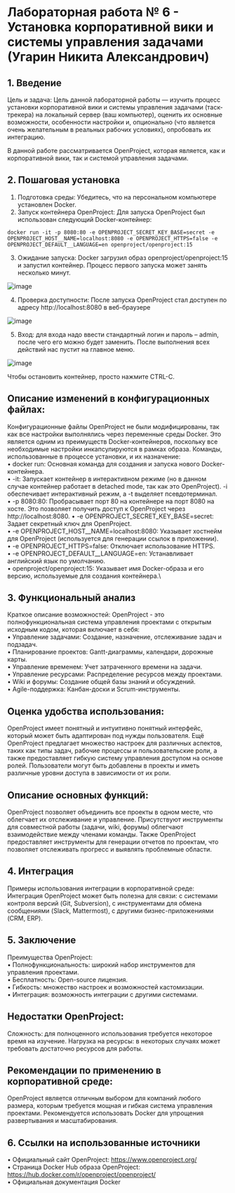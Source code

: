 # Лабораторная работа № 6 - Установка корпоративной вики и системы управления задачами (Угарин Никита Александрович)

## 1. Введение
Цель и задача: Цель данной лабораторной работы — изучить процесс установки корпоративной вики и системы управления задачами (таск-трекера) на локальный сервер (ваш компьютер), оценить их основные возможности, особенности настройки и, опционально (что является очень желательным в реальных рабочих условиях), опробовать их интеграцию.

В данной работе рассматривается OpenProject, которая является, как и корпоративной вики, так и системой управления задачами.

## 2. Пошаговая установка
1.	Подготовка среды: Убедитесь, что на персональном компьютере установлен Docker.
2.	Запуск контейнера OpenProject: Для запуска OpenProject был использован следующий Docker-контейнер:
```
docker run -it -p 8080:80 -e OPENPROJECT_SECRET_KEY_BASE=secret -e OPENPROJECT_HOST__NAME=localhost:8080 -e OPENPROJECT_HTTPS=false -e OPENPROJECT_DEFAULT__LANGUAGE=en openproject/openproject:15
```
3.	Ожидание запуска: Docker загрузил образ openproject/openproject:15 и запустил контейнер. Процесс первого запуска может занять несколько минут.

 ![image](https://github.com/user-attachments/assets/b060c393-e2bc-4aaa-bc70-743549b1456c)

4.	Проверка доступности: После запуска OpenProject стал доступен по адресу http://localhost:8080 в веб-браузере

 ![image](https://github.com/user-attachments/assets/d7c87dbf-197f-4dde-bbd8-30203d0bd103)

5.	Вход: для входа надо ввести стандартный логин и пароль – admin, после чего его можно будет заменить. После выполнения всех действий нас пустит на главное меню.

 ![image](https://github.com/user-attachments/assets/02703f71-8b95-441d-b16e-166c65268591)

Чтобы остановить контейнер, просто нажмите CTRL-C.


## Описание изменений в конфигурационных файлах:
Конфигурационные файлы OpenProject не были модифицированы, так как все настройки выполнялись через переменные среды Docker. Это является одним из преимуществ Docker-контейнеров, поскольку все необходимые настройки инкапсулируются в рамках образа.
Команды, использованные в процессе установки, и их назначение:\
•	docker run: Основная команда для создания и запуска нового Docker-контейнера.\
•	-it: Запускает контейнер в интерактивном режиме (но в данном случае контейнер работает в detached mode, так как это OpenProject). -i обеспечивает интерактивный режим, а -t выделяет псевдотерминал.\
•	-p 8080:80: Пробрасывает порт 80 на контейнере на порт 8080 на хосте. Это позволяет получить доступ к OpenProject через http://localhost:8080.
•	-e OPENPROJECT_SECRET_KEY_BASE=secret: Задает секретный ключ для OpenProject.\
•	-e OPENPROJECT_HOST__NAME=localhost:8080: Указывает хостнейм для OpenProject (используется для генерации ссылок в приложении).\
•	-e OPENPROJECT_HTTPS=false: Отключает использование HTTPS.\
•	-e OPENPROJECT_DEFAULT__LANGUAGE=en: Устанавливает английский язык по умолчанию.\
•	openproject/openproject:15: Указывает имя Docker-образа и его версию, используемые для создания контейнера.\

## 3. Функциональный анализ
Краткое описание возможностей: OpenProject - это полнофункциональная система управления проектами с открытым исходным кодом, которая включает в себя:\
•	Управление задачами: Создание, назначение, отслеживание задач и подзадач.\
•	Планирование проектов: Gantt-диаграммы, календари, дорожные карты.\
•	Управление временем: Учет затраченного времени на задачи.\
•	Управление ресурсами: Распределение ресурсов между проектами.\
•	Wiki и форумы: Создание общей базы знаний и обсуждений.\
•	Agile-поддержка: Канбан-доски и Scrum-инструменты.
## Оценка удобства использования:
OpenProject имеет понятный и интуитивно понятный интерфейс, который может быть адаптирован под нужды пользователя. Ещё OpenProject предлагает множество настроек для различных аспектов, таких как типы задач, рабочие процессы и пользовательские роли, а также предоставляет гибкую систему управления доступом на основе ролей. Пользователи могут быть добавлены в проекты и иметь различные уровни доступа в зависимости от их роли.
## Описание основных функций:
OpenProject позволяет объединить все проекты в одном месте, что облегчает их отслеживание и управление. Присутствуют инструменты для совместной работы (задачи, wiki, форумы) облегчают взаимодействие между членами команды. Также OpenProject предоставляет инструменты для генерации отчетов по проектам, что позволяет отслеживать прогресс и выявлять проблемные области.
## 4. Интеграция
Примеры использования интеграции в корпоративной среде: 
Интеграция OpenProject может быть полезна для связи: с системами контроля версий (Git, Subversion), с инструментами для обмена сообщениями (Slack, Mattermost), с другими бизнес-приложениями (CRM, ERP).
## 5. Заключение
Преимущества OpenProject:\
•	Полнофункциональность: широкий набор инструментов для управления проектами.\
•	Бесплатность: Open-source лицензия.\
•	Гибкость: множество настроек и возможностей кастомизации.\
•	Интеграция: возможность интеграции с другими системами.
## Недостатки OpenProject:
Сложность: для полноценного использования требуется некоторое время на изучение. 
Нагрузка на ресурсы: в некоторых случаях может требовать достаточно ресурсов для работы.
## Рекомендации по применению в корпоративной среде:
OpenProject является отличным выбором для компаний любого размера, которым требуется мощная и гибкая система управления проектами. Рекомендуется использовать Docker для упрощения развертывания и масштабирования.
## 6. Ссылки на использованные источники
•	Официальный сайт OpenProject: https://www.openproject.org/ \
•	Страница Docker Hub образа OpenProject: https://hub.docker.com/r/openproject/openproject/ \
•	Официальная документация Docker
